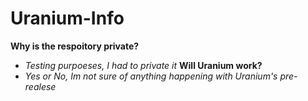 # Uranium-Info
**Why is the respoitory private?**
- *Testing purpoeses, I had to private it*
**Will Uranium work?**
- *Yes or No, Im not sure of anything happening with Uranium's pre-realese*
